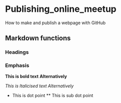 # Publishing_online_meetup
How to make and publish a webpage with GitHub

## Markdown functions
### Headings

### Emphasis
  **This is bold text**
  __Alternatively__
  
  *This is Italicised text*
  _Alternatively_
  
  * This is dot point
  ** This is sub dot point

